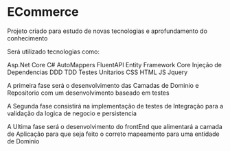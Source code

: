 # ECommerce
Projeto criado para estudo de novas tecnologias e aprofundamento do conhecimento

Será utilizado tecnologias como:

Asp.Net Core
C#
AutoMappers
FluentAPI
Entity Framework Core
Injeção de Dependencias
DDD
TDD
Testes Unitarios
CSS
HTML
JS
Jquery

A primeira fase será o desenvolvimento das Camadas de Dominio e Repositorio com um desenvolvimento baseado em testes

A Segunda fase consistirá na implementação de testes de Integração para a validação da logica de negocio e persistencia

A Ultima fase será o desenvolvimento do frontEnd que alimentará a camada de Aplicação para que seja feito o correto mapeamento para uma entidade de Dominio
